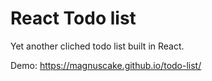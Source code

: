 # React Todo list

Yet another cliched todo list built in React.

Demo: https://magnuscake.github.io/todo-list/
